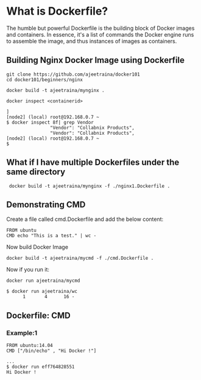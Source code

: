 # What is Dockerfile?

The humble but powerful Dockerfile is the building block of Docker images and containers. In essence, it's a list of commands the Docker engine runs to assemble the
image, and thus instances of images as containers.

## Building Nginx Docker Image using Dockerfile

```
git clone https://github.com/ajeetraina/docker101
cd docker101/beginners/nginx
```

```
docker build -t ajeetraina/mynginx .
```

```
docker inspect <containerid>
```

```
]
[node2] (local) root@192.168.0.7 ~
$ docker inspect 8f| grep Vendor
                "Vendor": "Collabnix Products",
                "Vendor": "Collabnix Products",
[node2] (local) root@192.168.0.7 ~
$
```

## What if I have multiple Dockerfiles under the same directory

```
 docker build -t ajeetraina/mynginx -f ./nginx1.Dockerfile .
 ```
 
 ## Demonstrating CMD
 
Create a file called cmd.Dockerfile and add the below content:

```
FROM ubuntu
CMD echo "This is a test." | wc -
```

Now build Docker Image

```
docker build -t ajeetraina/mycmd -f ./cmd.Dockerfile .
```

Now if you run it:

```
docker run ajeetraina/mycmd
```

```
$ docker run ajeetraina/wc
      1       4      16 -
 ```
 
 ## Dockerfile: CMD
 
 ### Example:1
 
 ```
FROM ubuntu:14.04
CMD ["/bin/echo" , "Hi Docker !"]
```

```
...
$ docker run eff764828551
Hi Docker !
```




